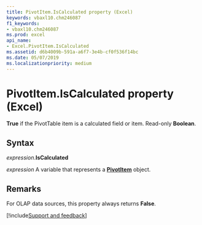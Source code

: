 ```yaml
---
title: PivotItem.IsCalculated property (Excel)
keywords: vbaxl10.chm246087
f1_keywords:
- vbaxl10.chm246087
ms.prod: excel
api_name:
- Excel.PivotItem.IsCalculated
ms.assetid: d6b4009b-591a-a6f7-3e4b-cf0f536f14bc
ms.date: 05/07/2019
ms.localizationpriority: medium
---
```



# PivotItem.IsCalculated property (Excel)

**True** if the PivotTable item is a calculated field or item. Read-only **Boolean**.


## Syntax

_expression_.**IsCalculated**

_expression_ A variable that represents a **[PivotItem](Excel.PivotItem.md)** object.


## Remarks

For OLAP data sources, this property always returns **False**.




[!include[Support and feedback](~/includes/feedback-boilerplate.md)]